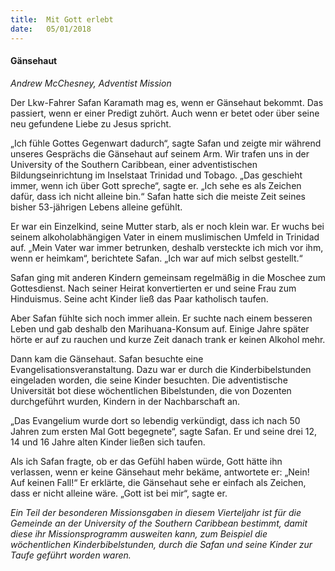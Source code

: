 ```yaml
---
title:  Mit Gott erlebt
date:   05/01/2018
---
```


#### Gänsehaut 

_Andrew McChesney, Adventist Mission_

Der Lkw-Fahrer Safan Karamath mag es, wenn er Gänsehaut bekommt. Das passiert, wenn er einer Predigt zuhört. Auch wenn er betet oder über seine neu gefundene Liebe zu Jesus spricht.

„Ich fühle Gottes Gegenwart dadurch“, sagte Safan und zeigte mir während unseres Gesprächs die Gänsehaut auf seinem Arm. Wir trafen uns in der University of the Southern Caribbean, einer adventistischen Bildungseinrichtung im Inselstaat Trinidad und Tobago. „Das geschieht immer, wenn ich über Gott spreche“, sagte er. „Ich sehe es als Zeichen dafür, dass ich nicht alleine bin.“ Safan hatte sich die meiste Zeit seines bisher 53-jährigen Lebens alleine gefühlt.

Er war ein Einzelkind, seine Mutter starb, als er noch klein war. Er wuchs bei seinem alkoholabhängigen Vater in einem muslimischen Umfeld in Trinidad auf. „Mein Vater war immer betrunken, deshalb versteckte ich mich vor ihm, wenn er heimkam“, berichtete Safan. „Ich war auf mich selbst gestellt.“

Safan ging mit anderen Kindern gemeinsam regelmäßig in die Moschee zum Gottesdienst. Nach seiner Heirat konvertierten er und seine Frau zum Hinduismus. Seine acht Kinder ließ das Paar katholisch taufen.

Aber Safan fühlte sich noch immer allein. Er suchte nach einem besseren Leben und gab deshalb den Marihuana-Konsum auf. Einige Jahre später hörte er auf zu rauchen und kurze Zeit danach trank er keinen Alkohol mehr.

Dann kam die Gänsehaut. Safan besuchte eine Evangelisationsveranstaltung. Dazu war er durch die Kinderbibelstunden eingeladen worden, die seine Kinder besuchten. Die adventistische Universität bot diese wöchentlichen Bibelstunden, die von Dozenten durchgeführt wurden, Kindern in der Nachbarschaft an.

„Das Evangelium wurde dort so lebendig verkündigt, dass ich nach 50 Jahren zum ersten Mal Gott begegnete“, sagte Safan. Er und seine drei 12, 14 und 16 Jahre alten Kinder ließen sich taufen.

Als ich Safan fragte, ob er das Gefühl haben würde, Gott hätte ihn verlassen, wenn er keine Gänsehaut mehr bekäme, antwortete er: „Nein! Auf keinen Fall!“ Er erklärte, die Gänsehaut sehe er einfach als Zeichen, dass er nicht alleine wäre. „Gott ist bei mir“, sagte er.

_Ein Teil der besonderen Missionsgaben in diesem Vierteljahr ist für die Gemeinde an der University of the Southern Caribbean bestimmt, damit diese ihr Missionsprogramm ausweiten kann, zum Beispiel die wöchentlichen Kinderbibelstunden, durch die Safan und seine Kinder zur Taufe geführt worden waren._ 